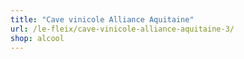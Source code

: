 ```yaml
---
title: "Cave vinicole Alliance Aquitaine"
url: /le-fleix/cave-vinicole-alliance-aquitaine-3/
shop: alcool
---
```

